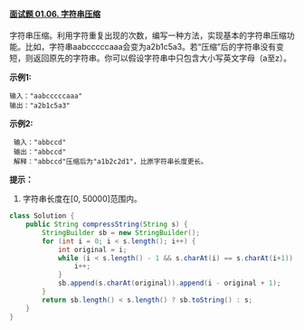 #### [面试题 01.06. 字符串压缩](https://leetcode-cn.com/problems/compress-string-lcci/)

字符串压缩。利用字符重复出现的次数，编写一种方法，实现基本的字符串压缩功能。比如，字符串aabcccccaaa会变为a2b1c5a3。若“压缩”后的字符串没有变短，则返回原先的字符串。你可以假设字符串中只包含大小写英文字母（a至z）。

**示例1:**

```
输入："aabcccccaaa"
输出："a2b1c5a3"
```

**示例2:**

```
 输入："abbccd"
 输出："abbccd"
 解释："abbccd"压缩后为"a1b2c2d1"，比原字符串长度更长。
```

**提示：**

1. 字符串长度在[0, 50000]范围内。

```java
class Solution {
    public String compressString(String s) {
        StringBuilder sb = new StringBuilder();
        for (int i = 0; i < s.length(); i++) {
            int original = i;
            while (i < s.length() - 1 && s.charAt(i) == s.charAt(i+1)) {
                i++;
            }
            sb.append(s.charAt(original)).append(i - original + 1);
        }
        return sb.length() < s.length() ? sb.toString() : s;
    }
}
```

